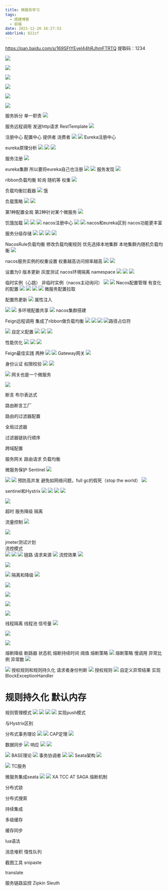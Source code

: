 ```yaml
---
title: 微服务学习
tags:
  - 搭建博客
  - 前端
date: 2021-12-20 16:27:53
abbrlink: 822zf
---
```

https://pan.baidu.com/s/169SFtYEvel44hRJhmFTRTQ
提取码：1234

![](https://gitee.com/mosheng123456789/pics/raw/master/img/360截图20211220163405585.jpg)

![](https://gitee.com/mosheng123456789/pics/raw/master/img/360截图20211220163547426.jpg)

![](https://gitee.com/mosheng123456789/pics/raw/master/img/360截图20211220164159150.jpg)

![](https://gitee.com/mosheng123456789/pics/raw/master/img/360截图20211220165138171.jpg)

![](https://gitee.com/mosheng123456789/pics/raw/master/img/360截图20211220182322357.jpg)

![](https://gitee.com/mosheng123456789/pics/raw/master/img/360截图20211220182513880.jpg)

服务拆分   单一职责
![](https://gitee.com/mosheng123456789/pics/raw/master/img/360截图20211220182855252.jpg)


服务远程调用   发送http请求   RestTemplate
![](https://gitee.com/mosheng123456789/pics/raw/master/img/360截图20211220191253363.jpg)

注册中心  配置中心
提供者  消费者
![](https://gitee.com/mosheng123456789/pics/raw/master/img/360截图20211220192919938.jpg)
![](https://gitee.com/mosheng123456789/pics/raw/master/img/360截图20211220193128030.jpg)
Eureka注册中心

eureka原理分析
![](https://gitee.com/mosheng123456789/pics/raw/master/img/360截图20211220194532688.jpg)
![](https://gitee.com/mosheng123456789/pics/raw/master/img/360截图20211220194656019.jpg)
![](https://gitee.com/mosheng123456789/pics/raw/master/img/360截图20211220194723033.jpg)

服务注册
![](https://gitee.com/mosheng123456789/pics/raw/master/img/360截图20211220194928392.jpg)

eureka集群   所以要将eureka自己也注册
![](https://gitee.com/mosheng123456789/pics/raw/master/img/360截图20211220200003298.jpg)
![](https://gitee.com/mosheng123456789/pics/raw/master/img/360截图20211220200529095.jpg)
服务发现
![](https://gitee.com/mosheng123456789/pics/raw/master/img/360截图20211220200806071.jpg)



ribbon负载均衡     轮询 随机等  权重
![](https://gitee.com/mosheng123456789/pics/raw/master/img/360截图20211220202833189.jpg)

负载均衡拦截器
![](https://gitee.com/mosheng123456789/pics/raw/master/img/360截图20211220203830828.jpg)
饿

负载策略
![](https://gitee.com/mosheng123456789/pics/raw/master/img/360截图20211220203924177.jpg)
![](https://gitee.com/mosheng123456789/pics/raw/master/img/360截图20211220204136894.jpg)

第1种配置全局    第2种针对某个微服务
![](https://gitee.com/mosheng123456789/pics/raw/master/img/360截图20211220204400210.jpg)

饥饿加载
![](https://gitee.com/mosheng123456789/pics/raw/master/img/360截图20211220205559496.jpg)
![](https://gitee.com/mosheng123456789/pics/raw/master/img/360截图20211220205726275.jpg)
![](https://gitee.com/mosheng123456789/pics/raw/master/img/360截图20211220205850486.jpg)
nacos注册中心
![](https://gitee.com/mosheng123456789/pics/raw/master/img/360截图20211220211128867.jpg)
![](https://gitee.com/mosheng123456789/pics/raw/master/img/360截图20211220211210671.jpg)
nacos和eureka区别   nacos功能更丰富

服务分级存储
![](https://gitee.com/mosheng123456789/pics/raw/master/img/360截图20211220212024011.jpg)
![](https://gitee.com/mosheng123456789/pics/raw/master/img/360截图20211220212327704.jpg)
![](https://gitee.com/mosheng123456789/pics/raw/master/img/360截图20211220212414295.jpg)
![](https://gitee.com/mosheng123456789/pics/raw/master/img/360截图20211220212634275.jpg)

NacosRule负载均衡   修改负载均衡规则   优先选择本地集群  本地集群内随机负载均衡
![](https://gitee.com/mosheng123456789/pics/raw/master/img/360截图20211220213618430.jpg)

nacos服务实例的权重设置   权重越高访问频率越高
![](https://gitee.com/mosheng123456789/pics/raw/master/img/360截图20211220215910010.jpg)
![](https://gitee.com/mosheng123456789/pics/raw/master/img/360截图20211220215934025.jpg)

设置为0   版本更新 灰度测试
nacos环境隔离  namespace
![](https://gitee.com/mosheng123456789/pics/raw/master/img/360截图20211220220702485.jpg)
![](https://gitee.com/mosheng123456789/pics/raw/master/img/360截图20211220220937073.jpg)
![](https://gitee.com/mosheng123456789/pics/raw/master/img/360截图20211220221256395.jpg)

临时实例（心跳）    非临时实例（nacos主动询问）
![](https://gitee.com/mosheng123456789/pics/raw/master/img/360截图20211220222009444.jpg)
![](https://gitee.com/mosheng123456789/pics/raw/master/img/360截图20211220222031440.jpg)
Nacos配置管理    有变化的配置
![](https://gitee.com/mosheng123456789/pics/raw/master/img/360截图20211220223605326.jpg)
![](https://gitee.com/mosheng123456789/pics/raw/master/img/360截图20211220223809589.jpg)
![](https://gitee.com/mosheng123456789/pics/raw/master/img/360截图20211220224224679.jpg)
![](https://gitee.com/mosheng123456789/pics/raw/master/img/360截图20211220224246401.jpg)
微服务配置拉取

配置热更新
![](https://gitee.com/mosheng123456789/pics/raw/master/img/360截图20211220224516750.jpg)   属性注入

![](https://gitee.com/mosheng123456789/pics/raw/master/img/360截图20211220224826703.jpg)
![](https://gitee.com/mosheng123456789/pics/raw/master/img/360截图20211220225146887.jpg)
多环境配置共享
![](https://gitee.com/mosheng123456789/pics/raw/master/img/360截图20211220225445319.jpg)
nacos集群搭建

Feign远程调用    集成了ribbon做负载均衡
![](https://gitee.com/mosheng123456789/pics/raw/master/img/360截图20211220225955605.jpg)
![](https://gitee.com/mosheng123456789/pics/raw/master/img/360截图20211220230244097.jpg)
![](https://gitee.com/mosheng123456789/pics/raw/master/img/360截图20211220230411478.jpg)
![](https://gitee.com/mosheng123456789/pics/raw/master/img/360截图20211220230444019.jpg)路径占位符

![](https://gitee.com/mosheng123456789/pics/raw/master/img/360截图20211220231359317.jpg)
自定义配置
![](https://gitee.com/mosheng123456789/pics/raw/master/img/360截图20211220231455179.jpg)
![](https://gitee.com/mosheng123456789/pics/raw/master/img/360截图20211220231906447.jpg)
![](https://gitee.com/mosheng123456789/pics/raw/master/img/360截图20211220232009683.jpg)

性能优化
![](https://gitee.com/mosheng123456789/pics/raw/master/img/360截图20211220232308234.jpg)
![](https://gitee.com/mosheng123456789/pics/raw/master/img/360截图20211220232349932.jpg)
![](https://gitee.com/mosheng123456789/pics/raw/master/img/360截图20211220232801853.jpg)

Feign最佳实践   两种
![](https://gitee.com/mosheng123456789/pics/raw/master/img/360截图20211220233629186.jpg)
![](https://gitee.com/mosheng123456789/pics/raw/master/img/360截图20211220233745549.jpg)
Gateway网关 
![](https://gitee.com/mosheng123456789/pics/raw/master/img/360截图20211220233830483.jpg)

身份认证 权限校验
![](https://gitee.com/mosheng123456789/pics/raw/master/img/360截图20211220234258449.jpg)
![](https://gitee.com/mosheng123456789/pics/raw/master/img/360截图20211220234411485.jpg)

![](https://gitee.com/mosheng123456789/pics/raw/master/img/360截图20211220234458724.jpg)
网关也是一个微服务

![](https://gitee.com/mosheng123456789/pics/raw/master/img/360截图20211220235126172.jpg)

断言 布尔表达式

路由断言工厂

路由的过滤器配置

全局过滤器

过滤器链执行顺序

跨域配置

服务网关  路由请求 负载均衡

微服务保护
Sentinel
![](https://gitee.com/mosheng123456789/pics/raw/master/img/360截图20211220235711897.jpg)

![](https://gitee.com/mosheng123456789/pics/raw/master/img/360截图20211221000029206.jpg)
![](https://gitee.com/mosheng123456789/pics/raw/master/img/360截图20211221090720485.jpg)
预防高并发
避免如网络问题，full gc的假死（stop the world）
![](https://gitee.com/mosheng123456789/pics/raw/master/img/360截图20211221090933553.jpg)

sentinel和Hystrix
![](https://gitee.com/mosheng123456789/pics/raw/master/img/360截图20211221091010187.jpg)
![](https://gitee.com/mosheng123456789/pics/raw/master/img/360截图20211221091710769.jpg)
![](https://gitee.com/mosheng123456789/pics/raw/master/img/360截图20211221091834789.jpg)
![](https://gitee.com/mosheng123456789/pics/raw/master/img/360截图20211221092356791.jpg)

![](https://gitee.com/mosheng123456789/pics/raw/master/img/360截图20211221092900353.jpg)

超时 服务降级  隔离

流量控制
![](https://gitee.com/mosheng123456789/pics/raw/master/img/360截图20211221093556826.jpg)

![](https://gitee.com/mosheng123456789/pics/raw/master/img/360截图20211221093946594.jpg)

jmeter测试计划  
流控模式  
![](https://gitee.com/mosheng123456789/pics/raw/master/img/360截图20211221095439348.jpg)
![](https://gitee.com/mosheng123456789/pics/raw/master/img/360截图20211221100516390.jpg)
![](https://gitee.com/mosheng123456789/pics/raw/master/img/360截图20211221100819957.jpg)    链路 请求来源
![](https://gitee.com/mosheng123456789/pics/raw/master/img/360截图20211221100933723.jpg)
流控效果
![](https://gitee.com/mosheng123456789/pics/raw/master/img/360截图20211221101047863.jpg)

![](https://gitee.com/mosheng123456789/pics/raw/master/img/360截图20211221101401886.jpg)

![](https://gitee.com/mosheng123456789/pics/raw/master/img/360截图20211221101824015.jpg)
隔离和降级
![](https://gitee.com/mosheng123456789/pics/raw/master/img/360截图20211221101934238.jpg)

![](https://gitee.com/mosheng123456789/pics/raw/master/img/360截图20211221102513324.jpg)

![](https://gitee.com/mosheng123456789/pics/raw/master/img/360截图20211221102750224.jpg)

![](https://gitee.com/mosheng123456789/pics/raw/master/img/360截图20211221102920090.jpg)

![](https://gitee.com/mosheng123456789/pics/raw/master/img/360截图20211221103019303.jpg)

线程隔离
线程池  信号量
![](https://gitee.com/mosheng123456789/pics/raw/master/img/360截图20211221103252952.jpg)

![](https://gitee.com/mosheng123456789/pics/raw/master/img/360截图20211221103818701.jpg)

![](https://gitee.com/mosheng123456789/pics/raw/master/img/360截图20211221103916977.jpg)

熔断降级   断路器   状态机   熔断持续时间   阈值   熔断策略
![](https://gitee.com/mosheng123456789/pics/raw/master/img/360截图20211221104420097.jpg)
熔断策略  慢调用 异常比例  异常数
![](https://gitee.com/mosheng123456789/pics/raw/master/img/360截图20211221104538762.jpg)

![](https://gitee.com/mosheng123456789/pics/raw/master/img/360截图20211221104918340.jpg)
授权规则和规则持久化    请求者身份判断
![](https://gitee.com/mosheng123456789/pics/raw/master/img/360截图20211221110331675.jpg)
授权规则
![](https://gitee.com/mosheng123456789/pics/raw/master/img/360截图20211221110544728.jpg)
自定义异常结果
实现BlockExceptionHandler

# 规则持久化  默认内存
规则管理模式
![](https://gitee.com/mosheng123456789/pics/raw/master/img/360截图20211221111738235.jpg)
![](https://gitee.com/mosheng123456789/pics/raw/master/img/360截图20211221111956662.jpg)
![](https://gitee.com/mosheng123456789/pics/raw/master/img/360截图20211221112054964.jpg)
![](https://gitee.com/mosheng123456789/pics/raw/master/img/360截图20211221112126563.jpg)
实现push模式

与Hystrix区别

分布式事务理论
![](https://gitee.com/mosheng123456789/pics/raw/master/img/360截图20211221115322702.jpg)
![](https://gitee.com/mosheng123456789/pics/raw/master/img/360截图20211221115439645.jpg)
CAP定理
![](https://gitee.com/mosheng123456789/pics/raw/master/img/360截图20211221115634326.jpg)

数据同步
![](https://gitee.com/mosheng123456789/pics/raw/master/img/360截图20211221115813799.jpg)
响应
![](https://gitee.com/mosheng123456789/pics/raw/master/img/360截图20211221115900939.jpg)
![](https://gitee.com/mosheng123456789/pics/raw/master/img/360截图20211221120044769.jpg)

![](https://gitee.com/mosheng123456789/pics/raw/master/img/360截图20211221120315753.jpg)
BASE理论
![](https://gitee.com/mosheng123456789/pics/raw/master/img/360截图20211221121115533.jpg)
事务协调者
![](https://gitee.com/mosheng123456789/pics/raw/master/img/360截图20211221121335487.jpg)
![](https://gitee.com/mosheng123456789/pics/raw/master/img/360截图20211221121454391.jpg)
Seata架构
![](https://gitee.com/mosheng123456789/pics/raw/master/img/360截图20211221121936368.jpg)

![](https://gitee.com/mosheng123456789/pics/raw/master/img/360截图20211221122041906.jpg)
TC服务

微服务集成seata
![](https://gitee.com/mosheng123456789/pics/raw/master/img/360截图20211221124556958.jpg)
![](https://gitee.com/mosheng123456789/pics/raw/master/img/360截图20211221124808858.jpg)
XA
TCC
AT
SAGA
熔断机制

分布式锁


分布式搜索

持续集成

多级缓存

缓存同步

lua语法

消息堆积  惰性队列

截图工具 snipaste

translate


服务链路监控 Zipkin  Sleuth